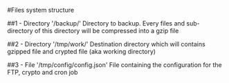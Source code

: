 #Files system structure

##1 - Directory '/backup/'
Directory to backup. Every files and sub-directory of this directory will be compressed into a gzip file

##2 - Directory '/tmp/work/'
Destination directory which will contains gzipped file and crypted file (aka working directory)

##3 - File '/tmp/config/config.json'
File containing the configuration for the FTP, crypto and cron job